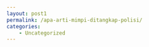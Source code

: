 ```yaml
---
layout: post1
permalink: /apa-arti-mimpi-ditangkap-polisi/
categories:
    - Uncategorized
---
```


